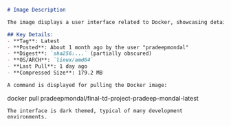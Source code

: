 ```markdown
# Image Description

The image displays a user interface related to Docker, showcasing details about a specific Docker image. 

## Key Details:
- **Tag**: Latest
- **Posted**: About 1 month ago by the user "pradeepmondal"
- **Digest**: `sha256:...` (partially obscured)
- **OS/ARCH**: `linux/amd64`
- **Last Pull**: 1 day ago
- **Compressed Size**: 179.2 MB

A command is displayed for pulling the Docker image:
```
docker pull pradeepmondal/final-td-project-pradeep-mondal-latest
```
The interface is dark themed, typical of many development environments.
```